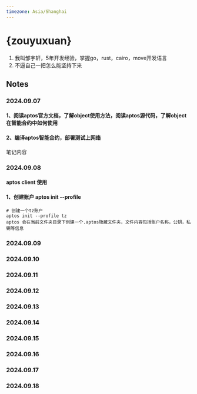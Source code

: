 ```yaml
---
timezone: Asia/Shanghai
---
```



# {zouyuxuan}

1. 我叫邹宇轩，5年开发经验，掌握go，rust，cairo，move开发语言
2. 不逼自己一把怎么能坚持下来

## Notes

<!-- Content_START -->

### 2024.09.07
#### 1、阅读aptos官方文档，了解object使用方法，阅读aptos源代码，了解object在智能合约中如何使用
#### 2、编译aptos智能合约，部署测试上网络

笔记内容

### 2024.09.08
#### aptos client 使用
#### 1、创建账户 aptos init --profile <your-profile-name>
```
# 创建一个tz账户
aptos init --profile tz 
aptos 会在当前文件夹目录下创建一个.aptos隐藏文件夹，文件内容包括账户名称，公钥，私钥等信息
```



### 2024.09.09
### 2024.09.10
### 2024.09.11
### 2024.09.12
### 2024.09.13
### 2024.09.14
### 2024.09.15
### 2024.09.16
### 2024.09.17
### 2024.09.18
<!-- Content_END -->